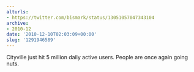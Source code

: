 ```yaml
---
alturls:
- https://twitter.com/bismark/status/13051057047343104
archive:
- 2010-12
date: '2010-12-10T02:03:09+00:00'
slug: '1291946589'
---
```


Cityville just hit 5 million daily active users.  People are once again going nuts.

